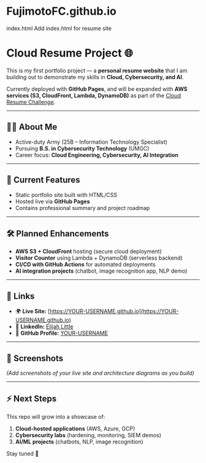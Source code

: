 # FujimotoFC.github.io
index.html
Add index.html for resume site
# Cloud Resume Project 🌐

This is my first portfolio project — a **personal resume website** that I am building out to demonstrate my skills in **Cloud, Cybersecurity, and AI**.  

Currently deployed with **GitHub Pages**, and will be expanded with **AWS services (S3, CloudFront, Lambda, DynamoDB)** as part of the [Cloud Resume Challenge](https://cloudresumechallenge.dev/).

---

## 👨‍💻 About Me
- Active-duty Army (25B – Information Technology Specialist)  
- Pursuing **B.S. in Cybersecurity Technology** (UMGC)  
- Career focus: **Cloud Engineering, Cybersecurity, AI Integration**  

---

## 🚀 Current Features
- Static portfolio site built with HTML/CSS  
- Hosted live via **GitHub Pages**  
- Contains professional summary and project roadmap  

---

## 🛠️ Planned Enhancements
- **AWS S3 + CloudFront** hosting (secure cloud deployment)  
- **Visitor Counter** using Lambda + DynamoDB (serverless backend)  
- **CI/CD with GitHub Actions** for automated deployments  
- **AI integration projects** (chatbot, image recognition app, NLP demo)  

---

## 🔗 Links
- 🌍 **Live Site:** [https://YOUR-USERNAME.github.io](https://YOUR-USERNAME.github.io)  
- 💼 **LinkedIn:** [Elijah Little](http://linkedin.com/in/elijah-little-672a0935a)  
- 📂 **GitHub Profile:** [YOUR-USERNAME](https://github.com/YOUR-USERNAME)  

---

## 📸 Screenshots
*(Add screenshots of your live site and architecture diagrams as you build)*  

---

## ⚡ Next Steps
This repo will grow into a showcase of:
1. **Cloud-hosted applications** (AWS, Azure, GCP)  
2. **Cybersecurity labs** (hardening, monitoring, SIEM demos)  
3. **AI/ML projects** (chatbots, NLP, image recognition)  

Stay tuned 🚀

